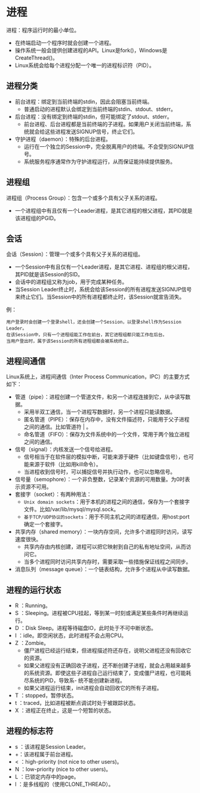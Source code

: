# 进程

进程：程序运行时的最小单位。

- 在终端启动一个程序时就会创建一个进程。
- 操作系统一般会提供创建进程的API。Linux是fork()，Windows是CreateThread()。
- Linux系统会给每个进程分配一个唯一的进程标识符（PID）。

## 进程分类

- 前台进程：绑定到当前终端的stdin，因此会阻塞当前终端。
  - 普通启动的进程默认会绑定到当前终端的stdin、stdout、stderr。
- 后台进程：没有绑定到终端的stdin，但可能绑定了stdout、stderr。
  - 前台进程、后台进程都是当前终端的子进程。如果用户关闭当前终端，系统就会给这些进程发送SIGNUP信号，终止它们。
- 守护进程（daemon）：特殊的后台进程。
  - 运行在一个独立的Session中，完全脱离用户的终端。不会受到SIGNUP信号。
  - 系统服务程序通常作为守护进程运行，从而保证能持续提供服务。

## 进程组

进程组（Process Group）：包含一个或多个具有父子关系的进程。
- 一个进程组中有且仅有一个Leader进程，是其它进程的根父进程，其PID就是该进程组的PGID。

## 会话

会话（Session）：管理一个或多个具有父子关系的进程组。
- 一个Session中有且仅有一个Leader进程，是其它进程、进程组的根父进程，其PID就是该Session的SID。
- 会话中的进程组又称为job，用于完成某种任务。
- 当Session Leader终止时，系统会给该Session的所有进程发送SIGNUP信号来终止它们。当Session中的所有进程都终止时，该Session就宣告消失。

例：

    用户登录时会创建一个登录shell，还会创建一个Session，以登录shell作为Session Leader。
    在该Session中，只有一个进程组能工作在前台，其它进程组都只能工作在后台。
    当用户登出时，属于该Session的所有进程组都会被系统终止。

## 进程间通信

Linux系统上，进程间通信（Inter Process Communication，IPC）的主要方式如下：

- 管道（pipe）：进程创建一个管道文件，和另一个进程连接到它，从中读写数据。
  - 采用半双工通信，当一个进程写数据时，另一个进程只能读数据。
  - 匿名管道（PIPE）：保存在内存中，没有文件描述符，只能用于父子进程之间的通信。比如管道符 | 。
  - 命名管道（FIFO）：保存为文件系统中的一个文件，常用于两个独立进程之间的通信。
- 信号（signal）：内核发送一个信号给进程。
  - 信号相当于在软件层的模拟中断，可能来源于硬件（比如键盘信号），也可能来源于软件（比如用kill命令）。
  - 当进程收到信号时，可以捕捉信号并执行动作，也可以忽略信号。
- 信号量（semophore）：一个非负整数，记录某个资源的可用数量。为0时表示资源不可用。
- 套接字（socket）：有两种用法：
  - `Unix domain sockets`：用于本机的进程之间的通信，保存为一个套接字文件。比如/var/lib/mysql/mysql.sock。
  - `基于TCP/UDP协议的sockets`：用于不同主机之间的进程通信，用host:port确定一个套接字。
- 共享内存（shared memory）：一块内存空间，允许多个进程同时访问，读写速度很快。
  - 共享内存由内核创建，进程可以把它映射到自己的私有地址空间，从而访问它。
  - 当多个进程同时访问共享内存时，需要采取一些措施保证线程之间同步。
- 消息队列（message queue）：一个链表结构，允许多个进程从中读写数据。

## 进程的运行状态

- R ：Running。
- S ：Sleeping。进程被CPU挂起，等到某一时刻或满足某些条件时再继续运行。
- D ：Disk Sleep。进程等待磁盘IO，此时处于不可中断状态。
- I ：idle。即空闲状态，此时进程不会占用CPU。
- Z ：Zombie。
  - 僵尸进程已经运行结束，但进程描述符还存在，说明父进程还没有回收它的资源。
  - 如果父进程没有正确回收子进程，还不断创建子进程，就会占用越来越多的系统资源。即使这些子进程自己运行结束了，变成僵尸进程，也可能耗尽系统的PID，导致系- 统不能创建新进程。
  - 如果父进程运行结束，init进程会自动回收它的所有子进程。
- T ：stopped，暂停状态。
- t ：traced，比如进程被断点调试时处于被跟踪状态。
- X ：进程正在终止，这是一个短暂的状态。

## 进程的标志符

- s ：该进程是Session Leader。
- +：该进程属于前台进程。
- < ：high-priority (not nice to other users)。
- N ：low-priority (nice to other users)。
- L ：已锁定内存中的page。
- l ：是多线程的（使用CLONE_THREAD）。

